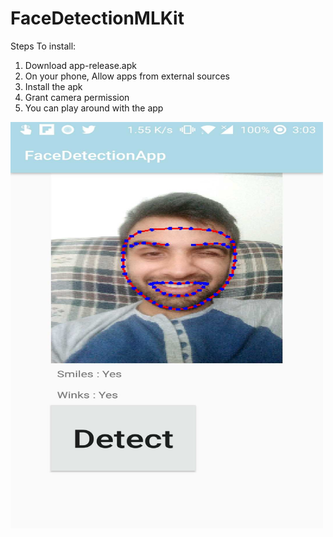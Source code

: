 # FaceDetectionMLKit


Steps To install:
1. Download app-release.apk
2. On your phone, Allow apps from external sources
3. Install the apk
4. Grant camera permission
5. You can play around with the app
<img src ="https://github.com/morparia-p/FaceDetectionMLKit/blob/master/Example.jpg"  width=500 height=650>
